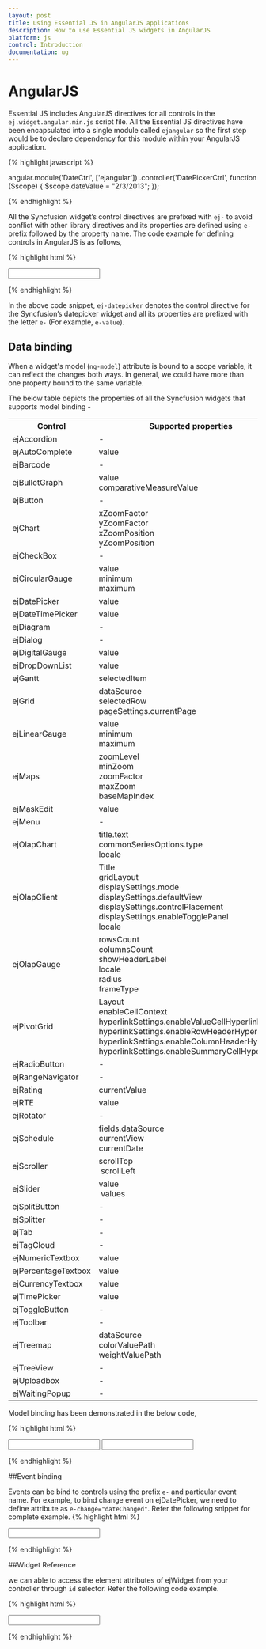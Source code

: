 ```yaml
---
layout: post
title: Using Essential JS in AngularJS applications
description: How to use Essential JS widgets in AngularJS
platform: js
control: Introduction
documentation: ug
---
```


# AngularJS

Essential JS includes AngularJS directives for all controls in the `ej.widget.angular.min.js` script file. All the Essential JS directives have been encapsulated into a single module called `ejangular` so the first step would be to declare dependency for this module within your AngularJS application.

{% highlight javascript %}

angular.module('DateCtrl', ['ejangular'])
     .controller('DatePickerCtrl', function ($scope) {
         $scope.dateValue = "2/3/2013";
});

{% endhighlight %}

All the Syncfusion widget’s control directives are prefixed with `ej-` to avoid conflict with other library directives and its properties are defined using `e-` prefix followed by the property name. The code example for defining controls in AngularJS is as follows,

{% highlight html %}


<html xmlns="http://www.w3.org/1999/xhtml" ng-app="DateCtrl">
  <head>
    <title>Essential Studio for JavaScript : DatePicker - Angular</title>
  </head>
  <body ng-controller="DatePickerCtrl">
    <input id="datepick" ej-datepicker e-value="dateValue" e-enableStrictMode="true" />
  </body>
</html>

{% endhighlight %}

In the above code snippet, `ej-datepicker` denotes the control directive for the Syncfusion’s datepicker widget and all its properties are prefixed with the letter `e-` (For example, `e-value`).


## Data binding

When a widget's model (`ng-model`) attribute is bound to a scope variable, it can reflect the changes both ways. In general, we could have more than one property bound to the same variable. 

The below table depicts the properties of all the Syncfusion widgets that supports model binding - 

<table>
<tr>
<th>
Control</th><th>
Supported properties</th></tr>
<tr>
<td>
ejAccordion</td><td>
-</td></tr>
<tr>
<td>
ejAutoComplete</td><td>
value</td></tr>
<tr>
<td>
ejBarcode</td><td>
-</td></tr>
<tr>
<td>
ejBulletGraph</td><td>
value<br/>comparativeMeasureValue</td></tr>
<tr>
<td>
ejButton</td><td>
-</td></tr>
<tr>
<td>
ejChart</td><td>
xZoomFactor<br/>yZoomFactor<br/>xZoomPosition<br/>yZoomPosition </td></tr>
<tr>
<td>
ejCheckBox</td><td>
-</td></tr>
<tr>
<td>
ejCircularGauge</td><td>
value<br/>minimum<br/>maximum</td></tr>
<tr>
<td>
ejDatePicker</td><td>
value</td></tr>
<tr>
<td>
ejDateTimePicker</td><td>
value</td></tr>
<tr>
<td>
ejDiagram</td><td>
-</td></tr>
<tr>
<td>
ejDialog</td><td>
-</td></tr>
<tr>
<td>
ejDigitalGauge</td><td>
value</td></tr>
<tr>
<td>
ejDropDownList</td><td>
value</td></tr>
<tr>
<td>
ejGantt</td><td>
selectedItem</td></tr>
<tr>
<td>
ejGrid</td><td>
dataSource<br/>selectedRow<br/>pageSettings.currentPage</td></tr>
<tr>
<td>
ejLinearGauge</td><td>
value<br/>minimum<br/>maximum</td></tr>
<tr>
<td>
ejMaps</td><td>
zoomLevel<br/>minZoom<br/>zoomFactor<br/>maxZoom<br/>baseMapIndex</td></tr>
<tr>
<td>
ejMaskEdit</td><td>
value</td></tr>
<tr>
<td>
ejMenu</td><td>
-</td></tr>
<tr>
<td>
ejOlapChart</td><td>
title.text<br/>commonSeriesOptions.type<br/>locale</td></tr>
<tr>
<td>
ejOlapClient</td><td>
Title<br/>gridLayout<br/>displaySettings.mode<br/>displaySettings.defaultView<br/>displaySettings.controlPlacement<br/>displaySettings.enableTogglePanel<br/>locale </td></tr>
<tr>
<td>
ejOlapGauge</td><td>
rowsCount<br/>columnsCount<br/>showHeaderLabel<br/>locale<br/>radius<br/>frameType </td></tr>
<tr>
<td>
ejPivotGrid</td><td>
Layout<br/>enableCellContext<br/>hyperlinkSettings.enableValueCellHyperlink<br/>hyperlinkSettings.enableRowHeaderHyperlink<br/>hyperlinkSettings.enableColumnHeaderHyperlink<br/>hyperlinkSettings.enableSummaryCellHyperlink </td></tr>
<tr>
<td>
ejRadioButton</td><td>
-</td></tr>
<tr>
<td>
ejRangeNavigator</td><td>
-</td></tr>
<tr>
<td>
ejRating</td><td>
currentValue</td></tr>
<tr>
<td>
ejRTE</td><td>
value</td></tr>
<tr>
<td>
ejRotator</td><td>
-</td></tr>
<tr>
<td>
ejSchedule</td><td>
fields.dataSource<br/>currentView<br/>currentDate</td></tr>
<tr>
<td>
ejScroller</td><td>
scrollTop<br/>  scrollLeft</td></tr>
<tr>
<td>
ejSlider</td><td>
value <br/> values</td></tr>
<tr>
<td>
ejSplitButton</td><td>
-</td></tr>
<tr>
<td>
ejSplitter</td><td>
-</td></tr>
<tr>
<td>
ejTab</td><td>
-</td></tr>
<tr>
<td>
ejTagCloud</td><td>
-</td></tr>
<tr>
<td>
ejNumericTextbox</td><td>
value</td></tr>
<tr>
<td>
ejPercentageTextbox</td><td>
value</td></tr>
<tr>
<td>
ejCurrencyTextbox</td><td>
value</td></tr>
<tr>
<td>
ejTimePicker</td><td>
value</td></tr>
<tr>
<td>
ejToggleButton</td><td>
-</td></tr>
<tr>
<td>
ejToolbar</td><td>
-</td></tr>
<tr>
<td>
ejTreemap</td><td>
dataSource<br/>colorValuePath<br/>weightValuePath</td></tr>
<tr>
<td>
ejTreeView</td><td>
-</td></tr>
<tr>
<td>
ejUploadbox</td><td>
-</td></tr>
<tr>
<td>
ejWaitingPopup</td><td>
-</td></tr>
</table>


Model binding has been demonstrated in the below code,

{% highlight html %}


<html xmlns="http://www.w3.org/1999/xhtml" ng-app="DateCtrl">
  <head>
    <title>Essential Studio for JavaScript : DatePicker - Angular</title>
    <!-- SCRIPT & CSS REFERENCE SECTION -->
  </head>
  <body ng-controller="DatePickerCtrl">
    <input id="mydatepicker1" ej-datepicker  e-value="dateValue" e-enableStrictMode="true" />
    <input id="mydatepicker2" ej-datepicker  e-value="dateValue" e-enableStrictMode="true" />
    <script type="text/javascript">
        angular.module('DateCtrl', ['ejangular'])
           .controller('DatePickerCtrl', function ($scope) {
               $scope.dateValue = "01/01/2015";
        });
    </script>
  </body>
</html>

{% endhighlight %}

##Event binding

Events can be bind to controls using the prefix `e-` and particular event name. For example, to bind change event on ejDatePicker, we need to define attribute as `e-change="dateChanged"`. Refer the following snippet for complete example.
{% highlight html %}


<html xmlns="http://www.w3.org/1999/xhtml" ng-app="DateCtrl">
  <head>
    <title>Essential Studio for JavaScript : DatePicker - Angular</title>
    <!-- SCRIPT & CSS REFERENCE SECTION -->
  </head>
  <body ng-controller="DatePickerCtrl">
    <input id="mydatepicker1" ej-datepicker e-value="dateValue" e-enableStrictMode="true" e-change="dateChanged" />
    <script type="text/javascript">
        angular.module('DateCtrl', ['ejangular'])
           .controller('DatePickerCtrl', function ($scope) {
               $scope.dateValue = "01/01/2015";
               $scope.dateChanged = function(e){
                   // console.log('Date value changed to ' + e.value)
               }
        });
    </script>
  </body>
</html>

{% endhighlight %}

##Widget Reference

we can able to access the element attributes of ejWidget from your controller through `id` selector.  Refer the following code example.
 
{% highlight html %}
<html xmlns="http://www.w3.org/1999/xhtml" ng-app="DateCtrl">
  <head>
    <title>Essential Studio for JavaScript : DatePicker - Angular</title>
    <!-- SCRIPT & CSS REFERENCE SECTION -->
  </head>
  <body ng-controller="DatePickerCtrl">
    <input id="mydatepicker1" ej-datepicker e-value="dateValue" e-enableStrictMode="true" e-change="dateChanged" />
    <script type="text/javascript">
        angular.module('DateCtrl', ['ejangular'])
           .controller('DatePickerCtrl',["$scope", function ($scope) {
               $scope.dateValue = "01/01/2015";
               $scope.dateChanged = function(e){
                  alert($scope.mydatepicker1.element.val())
               }
        }]);
    </script>
  </body>
</html>

{% endhighlight %}
